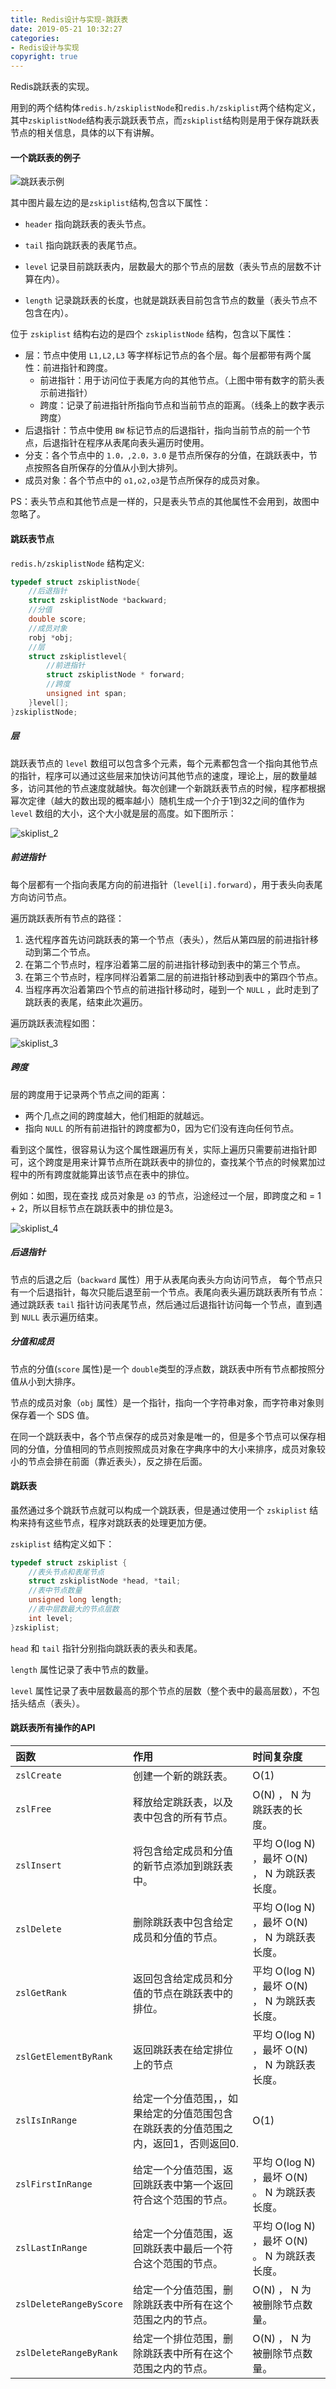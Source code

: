 ```yaml
---
title: Redis设计与实现-跳跃表
date: 2019-05-21 10:32:27
categories: 
- Redis设计与实现
copyright: true
---
```


Redis跳跃表的实现。

用到的两个结构体`redis.h/zskiplistNode`和`redis.h/zskiplist`两个结构定义，其中`zskiplistNode`结构表示跳跃表节点，而`zskiplist`结构则是用于保存跳跃表节点的相关信息，具体的以下有讲解。

#### 一个跳跃表的例子

![跳跃表示例](Redis设计与实现-跳跃表\skiplist_1.png)

<!--more-->

其中图片最左边的是`zskiplist`结构,包含以下属性：

- `header` 指向跳跃表的表头节点。

- `tail` 指向跳跃表的表尾节点。

- `level` 记录目前跳跃表内，层数最大的那个节点的层数（表头节点的层数不计算在内）。

- `length` 记录跳跃表的长度，也就是跳跃表目前包含节点的数量（表头节点不包含在内）。

位于 `zskiplist` 结构右边的是四个 `zskiplistNode` 结构，包含以下属性：

- 层：节点中使用 `L1,L2,L3` 等字样标记节点的各个层。每个层都带有两个属性：前进指针和跨度。
  - 前进指针：用于访问位于表尾方向的其他节点。（上图中带有数字的箭头表示前进指针）
  - 跨度：记录了前进指针所指向节点和当前节点的距离。（线条上的数字表示跨度）
- 后退指针：节点中使用 `BW` 标记节点的后退指针，指向当前节点的前一个节点，后退指针在程序从表尾向表头遍历时使用。
- 分支：各个节点中的 `1.0，,2.0，3.0` 是节点所保存的分值，在跳跃表中，节点按照各自所保存的分值从小到大排列。
- 成员对象：各个节点中的 `o1,o2,o3`是节点所保存的成员对象。

PS：表头节点和其他节点是一样的，只是表头节点的其他属性不会用到，故图中忽略了。

#### 跳跃表节点

`redis.h/zskiplistNode` 结构定义:

```C++
typedef struct zskiplistNode{
    //后退指针
    struct zskiplistNode *backward;
    //分值
    double score;
    //成员对象
    robj *obj;
    //层
    struct zskiplistlevel{
        //前进指针
        struct zskiplistNode * forward;
        //跨度
        unsigned int span;
    }level[];
}zskiplistNode;
```

##### 层

跳跃表节点的 `level` 数组可以包含多个元素，每个元素都包含一个指向其他节点的指针，程序可以通过这些层来加快访问其他节点的速度，理论上，层的数量越多，访问其他的节点速度就越快。每次创建一个新跳跃表节点的时候，程序都根据幂次定律（越大的数出现的概率越小）随机生成一个介于1到32之间的值作为 `level` 数组的大小，这个大小就是层的高度。如下图所示：

![skiplist_2](Redis设计与实现-跳跃表\skiplist_2.png)

##### 前进指针

每个层都有一个指向表尾方向的前进指针（`level[i].forward`），用于表头向表尾方向访问节点。

遍历跳跃表所有节点的路径：

1. 迭代程序首先访问跳跃表的第一个节点（表头），然后从第四层的前进指针移动到第二个节点。
2. 在第二个节点时，程序沿着第二层的前进指针移动到表中的第三个节点。
3. 在第三个节点时，程序同样沿着第二层的前进指针移动到表中的第四个节点。
4. 当程序再次沿着第四个节点的前进指针移动时，碰到一个 `NULL` ，此时走到了跳跃表的表尾，结束此次遍历。 

遍历跳跃表流程如图：

![skiplist_3](Redis设计与实现-跳跃表\skiplist_3.png)

##### 跨度

层的跨度用于记录两个节点之间的距离：

- 两个几点之间的跨度越大，他们相距的就越远。
- 指向 `NULL` 的所有前进指针的跨度都为0，因为它们没有连向任何节点。

看到这个属性，很容易认为这个属性跟遍历有关，实际上遍历只需要前进指针即可，这个跨度是用来计算节点所在跳跃表中的排位的，查找某个节点的时候累加过程中的所有跨度就能算出该节点在表中的排位。

例如：如图，现在查找 成员对象是 `o3` 的节点，沿途经过一个层，即跨度之和 =  1 + 2，所以目标节点在跳跃表中的排位是3。

![skiplist_4](Redis设计与实现-跳跃表\skiplist_4.png)

##### 后退指针

节点的后退之后（`backward` 属性）用于从表尾向表头方向访问节点，	每个节点只有一个后退指针，每次只能后退至前一个节点。表尾向表头遍历跳跃表所有节点：通过跳跃表 `tail` 指针访问表尾节点，然后通过后退指针访问每一个节点，直到遇到 `NULL` 表示遍历结束。

##### 分值和成员

节点的分值(`score` 属性)是一个 `double`类型的浮点数，跳跃表中所有节点都按照分值从小到大排序。

节点的成员对象（`obj` 属性）是一个指针，指向一个字符串对象，而字符串对象则保存着一个 SDS 值。

在同一个跳跃表中，各个节点保存的成员对象是唯一的，但是多个节点可以保存相同的分值，分值相同的节点则按照成员对象在字典序中的大小来排序，成员对象较小的节点会排在前面（靠近表头），反之排在后面。

#### 跳跃表

虽然通过多个跳跃节点就可以构成一个跳跃表，但是通过使用一个 `zskiplist` 结构来持有这些节点，程序对跳跃表的处理更加方便。

`zskiplist` 结构定义如下：

```C++
typedef struct zskiplist {
    //表头节点和表尾节点
    struct zskiplistNode *head, *tail;
    //表中节点数量
    unsigned long length;
    //表中层数最大的节点层数
    int level;
}zskiplist;
```

`head` 和 `tail` 指针分别指向跳跃表的表头和表尾。

`length` 属性记录了表中节点的数量。

`level` 属性记录了表中层数最高的那个节点的层数（整个表中的最高层数），不包括头结点（表头）。

#### 跳跃表所有操作的API

| 函数 | 作用 | 时间复杂度 |
| :--- | :--- | :--------- |
| `zslCreate`	| 创建一个新的跳跃表。|O(1)|
| `zslFree`	| 释放给定跳跃表，以及表中包含的所有节点。 |O(N) ， N 为跳跃表的长度。|
| `zslInsert`	| 将包含给定成员和分值的新节点添加到跳跃表中。 |平均 O(log N) ，最坏 O(N) ， N 为跳跃表长度。|
| `zslDelete`	| 删除跳跃表中包含给定成员和分值的节点。 |平均 O(log N) ，最坏 O(N) ， N 为跳跃表长度。|
| `zslGetRank`	| 返回包含给定成员和分值的节点在跳跃表中的排位。 |平均 O(log N) ，最坏 O(N) ， N 为跳跃表长度。|
| `zslGetElementByRank`	| 返回跳跃表在给定排位上的节点 |平均 O(log N) ，最坏 O(N) ， N 为跳跃表长度。|
| `zslIsInRange`	| 给定一个分值范围，，如果给定的分值范围包含在跳跃表的分值范围之内，返回1，否则返回0. |O(1)|
| `zslFirstInRange`	| 给定一个分值范围，返回跳跃表中第一个返回符合这个范围的节点。 |平均 O(log N) ，最坏 O(N) 。 N 为跳跃表长度。|
| `zslLastInRange`	| 给定一个分值范围，返回跳跃表中最后一个符合这个范围的节点。 |平均 O(log N) ，最坏 O(N) 。 N 为跳跃表长度。|
| `zslDeleteRangeByScore` | 给定一个分值范围，删除跳跃表中所有在这个范围之内的节点。 |O(N) ， N 为被删除节点数量。|
| `zslDeleteRangeByRank` | 给定一个排位范围，删除跳跃表中所有在这个范围之内的节点。 |O(N) ， N 为被删除节点数量。|



